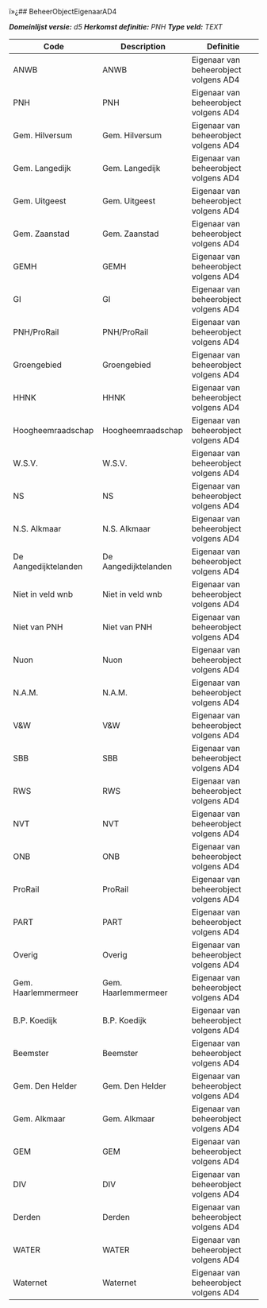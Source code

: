 ï»¿## BeheerObjectEigenaarAD4

*__Domeinlijst versie:__ d5*
*__Herkomst definitie:__ PNH*
*__Type veld:__ TEXT*

|__Code__ |__Description__ |__Definitie__	|
|	---	|	---	|   ---	| 
| ANWB | ANWB | Eigenaar van beheerobject volgens AD4 |
| PNH | PNH | Eigenaar van beheerobject volgens AD4 |
| Gem. Hilversum | Gem. Hilversum | Eigenaar van beheerobject volgens AD4 |
| Gem. Langedijk | Gem. Langedijk | Eigenaar van beheerobject volgens AD4 |
| Gem. Uitgeest | Gem. Uitgeest | Eigenaar van beheerobject volgens AD4 |
| Gem. Zaanstad | Gem. Zaanstad | Eigenaar van beheerobject volgens AD4 |
| GEMH | GEMH | Eigenaar van beheerobject volgens AD4 |
| GI | GI | Eigenaar van beheerobject volgens AD4 |
| PNH/ProRail | PNH/ProRail | Eigenaar van beheerobject volgens AD4 |
| Groengebied | Groengebied | Eigenaar van beheerobject volgens AD4 |
| HHNK | HHNK | Eigenaar van beheerobject volgens AD4 |
| Hoogheemraadschap | Hoogheemraadschap | Eigenaar van beheerobject volgens AD4 |
| W.S.V. | W.S.V. | Eigenaar van beheerobject volgens AD4 |
| NS | NS | Eigenaar van beheerobject volgens AD4 |
| N.S. Alkmaar | N.S. Alkmaar | Eigenaar van beheerobject volgens AD4 |
| De Aangedijktelanden | De Aangedijktelanden | Eigenaar van beheerobject volgens AD4 |
| Niet in veld wnb | Niet in veld wnb | Eigenaar van beheerobject volgens AD4 |
| Niet van PNH | Niet van PNH | Eigenaar van beheerobject volgens AD4 |
| Nuon | Nuon | Eigenaar van beheerobject volgens AD4 |
| N.A.M. | N.A.M. | Eigenaar van beheerobject volgens AD4 |
| V&W | V&W | Eigenaar van beheerobject volgens AD4 |
| SBB | SBB | Eigenaar van beheerobject volgens AD4 |
| RWS | RWS | Eigenaar van beheerobject volgens AD4 |
| NVT | NVT | Eigenaar van beheerobject volgens AD4 |
| ONB | ONB | Eigenaar van beheerobject volgens AD4 |
| ProRail | ProRail | Eigenaar van beheerobject volgens AD4 |
| PART | PART | Eigenaar van beheerobject volgens AD4 |
| Overig | Overig | Eigenaar van beheerobject volgens AD4 |
| Gem. Haarlemmermeer | Gem. Haarlemmermeer | Eigenaar van beheerobject volgens AD4 |
| B.P. Koedijk | B.P. Koedijk | Eigenaar van beheerobject volgens AD4 |
| Beemster | Beemster | Eigenaar van beheerobject volgens AD4 |
| Gem. Den Helder | Gem. Den Helder | Eigenaar van beheerobject volgens AD4 |
| Gem. Alkmaar | Gem. Alkmaar | Eigenaar van beheerobject volgens AD4 |
| GEM | GEM | Eigenaar van beheerobject volgens AD4 |
| DIV | DIV | Eigenaar van beheerobject volgens AD4 |
| Derden | Derden | Eigenaar van beheerobject volgens AD4 |
| WATER | WATER | Eigenaar van beheerobject volgens AD4 |
| Waternet | Waternet | Eigenaar van beheerobject volgens AD4 |
